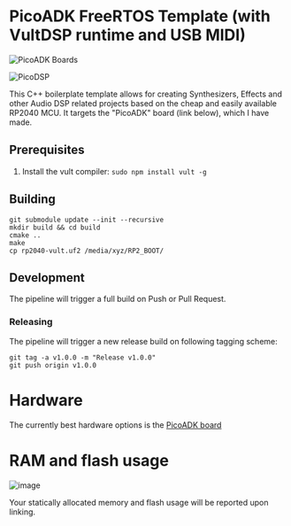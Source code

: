 # PicoADK FreeRTOS Template (with VultDSP runtime and USB MIDI)
![PicoADK Boards](https://user-images.githubusercontent.com/6614616/202743141-287a1278-63dd-40a0-bf19-9c3cd2b5591f.jpg)

![PicoDSP](https://user-images.githubusercontent.com/6614616/197399619-0ff170fe-6a3b-443c-9fc0-def74e03e564.png)

This C++ boilerplate template allows for creating Synthesizers, Effects and other Audio DSP related projects based on the cheap and easily available RP2040 MCU. It targets the "PicoADK" board (link below), which I have made.
## Prerequisites

1. Install the  vult compiler: `sudo npm install vult -g`

## Building 
```
git submodule update --init --recursive
mkdir build && cd build
cmake ..
make
cp rp2040-vult.uf2 /media/xyz/RP2_BOOT/
```

## Development

The pipeline will trigger a full build on Push or Pull Request.

### Releasing

The pipeline will trigger a new release build on following tagging scheme:

```
git tag -a v1.0.0 -m "Release v1.0.0"
git push origin v1.0.0
```

# Hardware

The currently best hardware options is the [PicoADK board](https://github.com/DatanoiseTV/PicoDSP-Hardware)

# RAM and flash usage

![image](https://user-images.githubusercontent.com/6614616/203217505-7b235539-9cc0-42c1-a4ca-f910ef306fb1.png)

Your statically allocated memory and flash usage will be reported upon linking.
